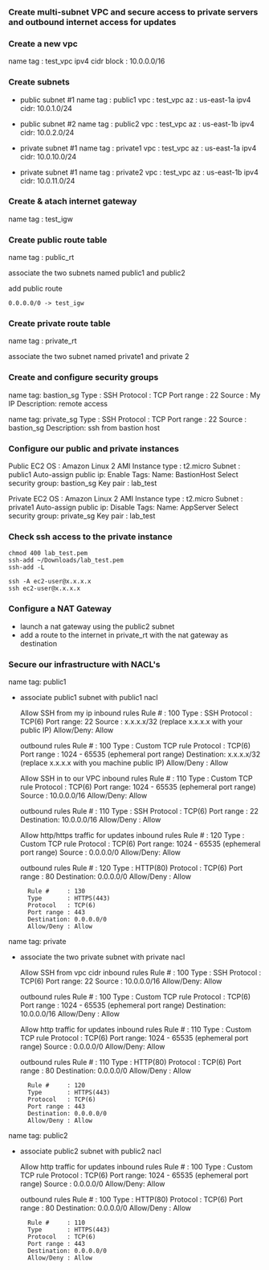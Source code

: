 ### Create multi-subnet VPC and secure access to private servers and outbound internet access for updates


### Create a new vpc

name tag        : test_vpc
ipv4 cidr block : 10.0.0.0/16

### Create subnets

- public subnet #1
    name tag : public1
    vpc      : test_vpc
    az       : us-east-1a
    ipv4 cidr: 10.0.1.0/24

- public subnet #2
    name tag : public2
    vpc      : test_vpc
    az       : us-east-1b
    ipv4 cidr: 10.0.2.0/24

- private subnet #1
    name tag : private1
    vpc      : test_vpc
    az       : us-east-1a
    ipv4 cidr: 10.0.10.0/24

- private subnet #1
    name tag : private2
    vpc      : test_vpc
    az       : us-east-1b
    ipv4 cidr: 10.0.11.0/24

### Create & atach internet gateway

name tag : test_igw

### Create public route table

name tag : public_rt

associate the two subnets named public1 and public2 

add public route

    0.0.0.0/0 -> test_igw

### Create private route table

name tag : private_rt

associate the two subnet named private1 and private 2

### Create and configure security groups

name tag: bastion_sg
    Type       : SSH
    Protocol   : TCP
    Port range : 22
    Source     : My IP
    Description: remote access

name tag: private_sg
    Type       : SSH
    Protocol   : TCP
    Port range : 22
    Source     : bastion_sg
    Description: ssh from bastion host
    
    

### Configure our public and private instances

Public EC2
    OS                   : Amazon Linux 2 AMI
    Instance type        : t2.micro
    Subnet               : public1
    Auto-assign public ip: Enable
    Tags: 
        Name: BastionHost
    Select security group: bastion_sg
    Key pair             : lab_test

Private EC2
    OS                   : Amazon Linux 2 AMI
    Instance type        : t2.micro
    Subnet               : private1
    Auto-assign public ip: Disable
    Tags: 
        Name: AppServer
    Select security group: private_sg
    Key pair             : lab_test

### Check ssh access to the private instance

    chmod 400 lab_test.pem
    ssh-add ~/Downloads/lab_test.pem
    ssh-add -L

    ssh -A ec2-user@x.x.x.x
    ssh ec2-user@x.x.x.x

### Configure a NAT Gateway 

- launch a nat gateway using the public2 subnet
- add a route to the internet in private_rt with the nat gateway as destination  

### Secure our infrastructure with NACL's

name tag: public1
- associate public1 subnet with public1 nacl
    
    Allow SSH from my ip
    inbound rules
        Rule #    : 100
        Type      : SSH
        Protocol  : TCP(6)
        Port range: 22
        Source    : x.x.x.x/32 (replace x.x.x.x with your public IP)
        Allow/Deny: Allow

    outbound rules
        Rule #     : 100
        Type       : Custom TCP rule
        Protocol   : TCP(6)
        Port range : 1024 - 65535 (ephemeral port range)
        Destination: x.x.x.x/32 (replace x.x.x.x with you machine public IP)
        Allow/Deny : Allow

    Allow SSH in to our VPC
    inbound rules
        Rule #    : 110
        Type      : Custom TCP rule
        Protocol  : TCP(6)
        Port range: 1024 - 65535 (ephemeral port range)
        Source    : 10.0.0.0/16 
        Allow/Deny: Allow
    
    outbound rules
        Rule #     : 110
        Type       : SSH
        Protocol   : TCP(6)
        Port range : 22
        Destination: 10.0.0.0/16
        Allow/Deny : Allow
    
    Allow http/https traffic for updates
    inbound rules
        Rule #    : 120
        Type      : Custom TCP rule
        Protocol  : TCP(6)
        Port range: 1024 - 65535 (ephemeral port range)
        Source    : 0.0.0.0/0
        Allow/Deny: Allow
    
    outbound rules
        Rule #     : 120
        Type       : HTTP(80)
        Protocol   : TCP(6)
        Port range : 80
        Destination: 0.0.0.0/0
        Allow/Deny : Allow
    
        Rule #     : 130
        Type       : HTTPS(443)
        Protocol   : TCP(6)
        Port range : 443
        Destination: 0.0.0.0/0
        Allow/Deny : Allow

name tag: private
- associate the two private subnet with private nacl
    
    Allow SSH from vpc cidr
    inbound rules
        Rule #    : 100
        Type      : SSH
        Protocol  : TCP(6)
        Port range: 22
        Source    : 10.0.0.0/16
        Allow/Deny: Allow

    outbound rules
        Rule #     : 100
        Type       : Custom TCP rule
        Protocol   : TCP(6)
        Port range : 1024 - 65535 (ephemeral port range)
        Destination: 10.0.0.0/16
        Allow/Deny : Allow

    Allow http traffic for updates
    inbound rules
        Rule #    : 110
        Type      : Custom TCP rule
        Protocol  : TCP(6)
        Port range: 1024 - 65535 (ephemeral port range)
        Source    : 0.0.0.0/0
        Allow/Deny: Allow
    
    outbound rules
        Rule #     : 110
        Type       : HTTP(80)
        Protocol   : TCP(6)
        Port range : 80
        Destination: 0.0.0.0/0
        Allow/Deny : Allow

        Rule #     : 120
        Type       : HTTPS(443)
        Protocol   : TCP(6)
        Port range : 443
        Destination: 0.0.0.0/0
        Allow/Deny : Allow

name tag: public2
- associate public2 subnet with public2 nacl

    Allow http traffic for updates
    inbound rules
        Rule #    : 100
        Type      : Custom TCP rule
        Protocol  : TCP(6)
        Port range: 1024 - 65535 (ephemeral port range)
        Source    : 0.0.0.0/0
        Allow/Deny: Allow
    
    outbound rules
        Rule #     : 100
        Type       : HTTP(80)
        Protocol   : TCP(6)
        Port range : 80
        Destination: 0.0.0.0/0
        Allow/Deny : Allow

        Rule #     : 110
        Type       : HTTPS(443)
        Protocol   : TCP(6)
        Port range : 443
        Destination: 0.0.0.0/0
        Allow/Deny : Allow



    

    
    

    


    
    








